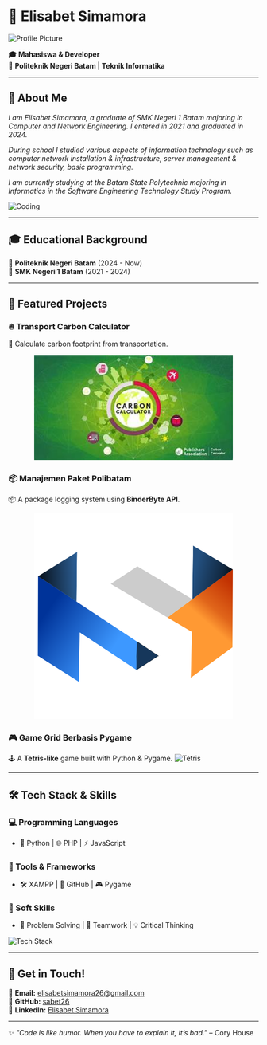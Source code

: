 # 🌟 Elisabet Simamora

![Profile Picture](https://github.com/sabet26.png?size=200)

**🎓 Mahasiswa & Developer**  
📍 **Politeknik Negeri Batam | Teknik Informatika**

---

## 📌 About Me  
*I am Elisabet Simamora, a graduate of SMK Negeri 1 Batam majoring in Computer and Network Engineering. I entered in 2021 and graduated in 2024.*

*During school I studied various aspects of information technology such as computer network installation & infrastructure, server management & network security, basic programming.*

*I am currently studying at the Batam State Polytechnic majoring in Informatics in the Software Engineering Technology Study Program.*

![Coding](https://media.giphy.com/media/qgQUggAC3Pfv687qPC/giphy.gif)

---

## 🎓 Educational Background  
📌 **Politeknik Negeri Batam** (2024 - Now)  
📌 **SMK Negeri 1 Batam** (2021 - 2024)  

---

## 🚀 Featured Projects  
### 🔥 **Transport Carbon Calculator**
🌱 Calculate carbon footprint from transportation.
<p align="center">
  <img src="https://github.com/sabet26/sabet26/blob/main/th%20(4).jpg?size=400" width="400">
</p>

### 📦 **Manajemen Paket Polibatam**
📦 A package logging system using **BinderByte API**.
<p align="center">
  <img src="https://github.com/sabet26/sabet26/blob/main/logo%20simba%20new.png?size=400" width="400">
</p>

### 🎮 **Game Grid Berbasis Pygame**
🕹️ A **Tetris-like** game built with Python & Pygame.
![Tetris](https://upload.wikimedia.org/wikipedia/en/7/7d/Tetris_NES_boxart.png)

---

## 🛠 Tech Stack & Skills  
### 💻 Programming Languages
- 🐖 Python | 🌐 PHP | ⚡ JavaScript  

### 🔧 Tools & Frameworks
- 🛠 XAMPP | 🏰️ GitHub | 🎮 Pygame  

### 🤝 Soft Skills
- 🧠 Problem Solving | 🤝 Teamwork | 💡 Critical Thinking  

![Tech Stack](https://media.giphy.com/media/UQJlZ2w7Z8DjGUd5Zo/giphy.gif)

---

## 💌 Get in Touch!  
📧 **Email:** [elisabetsimamora26@gmail.com](mailto:elisabetsimamora26@gmail.com)  
🔗 **GitHub:** [sabet26](https://github.com/sabet26/)  
🔗 **LinkedIn:** [Elisabet Simamora](https://www.linkedin.com/in/elisabet-simamora-ab536a2b1/)  

---

✨ _"Code is like humor. When you have to explain it, it’s bad."_ – Cory House
